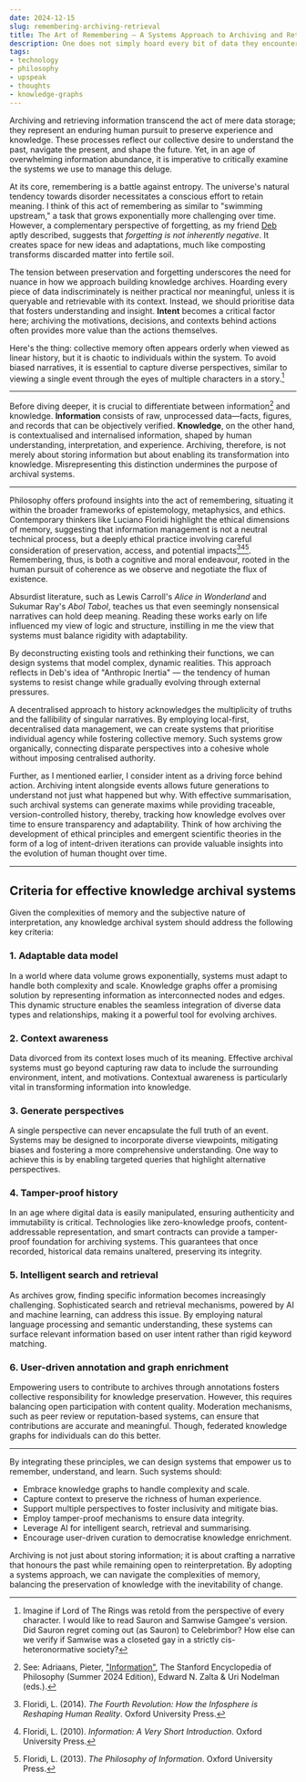 ```yaml
---
date: 2024-12-15
slug: remembering-archiving-retrieval
title: The Art of Remembering — A Systems Approach to Archiving and Retrieval
description: One does not simply hoard every bit of data they encounter. Instead, we must prioritize information that is valuable, meaningful, and conducive to our collective understanding of the world. It is okay to forget.
tags:
- technology
- philosophy
- upspeak
- thoughts
- knowledge-graphs
---
```


Archiving and retrieving information transcend the act of mere data storage; they represent an enduring human pursuit to preserve experience and knowledge. These processes reflect our collective desire to understand the past, navigate the present, and shape the future. Yet, in an age of overwhelming information abundance, it is imperative to critically examine the systems we use to manage this deluge.

At its core, remembering is a battle against entropy. The universe's natural tendency towards disorder necessitates a conscious effort to retain meaning. I think of this act of remembering as similar to "swimming upstream," a task that grows exponentially more challenging over time. However, a complementary perspective of forgetting, as my friend [Deb](https://debs.io) aptly described, suggests that _forgetting is not inherently negative_. It creates space for new ideas and adaptations, much like composting transforms discarded matter into fertile soil.

The tension between preservation and forgetting underscores the need for nuance in how we approach building knowledge archives. Hoarding every piece of data indiscriminately is neither practical nor meaningful, unless it is queryable and retrievable with its context. Instead, we should prioritise data that fosters understanding and insight. **Intent** becomes a critical factor here; archiving the motivations, decisions, and contexts behind actions often provides more value than the actions themselves.

Here's the thing: collective memory often appears orderly when viewed as linear history, but it is chaotic to individuals within the system. To avoid biased narratives, it is essential to capture diverse perspectives, similar to viewing a single event through the eyes of multiple characters in a story.[^1]

---

Before diving deeper, it is crucial to differentiate between information[^2] and knowledge. **Information** consists of raw, unprocessed data—facts, figures, and records that can be objectively verified. **Knowledge**, on the other hand, is contextualised and internalised information, shaped by human understanding, interpretation, and experience. Archiving, therefore, is not merely about storing information but about enabling its transformation into knowledge. Misrepresenting this distinction undermines the purpose of archival systems.

---

Philosophy offers profound insights into the act of remembering, situating it within the broader frameworks of epistemology, metaphysics, and ethics. Contemporary thinkers like Luciano Floridi highlight the ethical dimensions of memory, suggesting that information management is not a neutral technical process, but a deeply ethical practice involving careful consideration of preservation, access, and potential impacts[^3][^4][^5]. Remembering, thus, is both a cognitive and moral endeavour, rooted in the human pursuit of coherence as we observe and negotiate the flux of existence.

Absurdist literature, such as Lewis Carroll's *Alice in Wonderland* and Sukumar Ray's *Abol Tabol*, teaches us that even seemingly nonsensical narratives can hold deep meaning. Reading these works early on life influenced my view of logic and structure, instilling in me the view that systems must balance rigidity with adaptability.

By deconstructing existing tools and rethinking their functions, we can design systems that model complex, dynamic realities. This approach reflects in Deb's idea of "Anthropic Inertia" — the tendency of human systems to resist change while gradually evolving through external pressures.

A decentralised approach to history acknowledges the multiplicity of truths and the fallibility of singular narratives. By employing local-first, decentralised data management, we can create systems that prioritise individual agency while fostering collective memory. Such systems grow organically, connecting disparate perspectives into a cohesive whole without imposing centralised authority.

Further, as I mentioned earlier, I consider intent as a driving force behind action. Archiving intent alongside events allows future generations to understand not just what happened but why. With effective summarisation, such archival systems can generate maxims while providing traceable, version-controlled history, thereby, tracking how knowledge evolves over time to ensure transparency and adaptability. Think of how archiving the development of ethical principles and emergent scientific theories in the form of a log of intent-driven iterations can provide valuable insights into the evolution of human thought over time.

---

## Criteria for effective knowledge archival systems

Given the complexities of memory and the subjective nature of interpretation, any knowledge archival system should address the following key criteria:

### 1. Adaptable data model

In a world where data volume grows exponentially, systems must adapt to handle both complexity and scale. Knowledge graphs offer a promising solution by representing information as interconnected nodes and edges. This dynamic structure enables the seamless integration of diverse data types and relationships, making it a powerful tool for evolving archives.

### 2. Context awareness

Data divorced from its context loses much of its meaning. Effective archival systems must go beyond capturing raw data to include the surrounding environment, intent, and motivations. Contextual awareness is particularly vital in transforming information into knowledge.

### 3. Generate perspectives

A single perspective can never encapsulate the full truth of an event. Systems may be designed to incorporate diverse viewpoints, mitigating biases and fostering a more comprehensive understanding. One way to achieve this is by enabling targeted queries that highlight alternative perspectives.

### 4. Tamper-proof history

In an age where digital data is easily manipulated, ensuring authenticity and immutability is critical. Technologies like zero-knowledge proofs, content-addressable representation, and smart contracts can provide a tamper-proof foundation for archiving systems. This guarantees that once recorded, historical data remains unaltered, preserving its integrity.

### 5. Intelligent search and retrieval

As archives grow, finding specific information becomes increasingly challenging. Sophisticated search and retrieval mechanisms, powered by AI and machine learning, can address this issue. By employing natural language processing and semantic understanding, these systems can surface relevant information based on user intent rather than rigid keyword matching.

### 6. User-driven annotation and graph enrichment

Empowering users to contribute to archives through annotations fosters collective responsibility for knowledge preservation. However, this requires balancing open participation with content quality. Moderation mechanisms, such as peer review or reputation-based systems, can ensure that contributions are accurate and meaningful. Though, federated knowledge graphs for individuals can do this better.

---

By integrating these principles, we can design systems that empower us to remember, understand, and learn. Such systems should:

- Embrace knowledge graphs to handle complexity and scale.
- Capture context to preserve the richness of human experience.
- Support multiple perspectives to foster inclusivity and mitigate bias.
- Employ tamper-proof mechanisms to ensure data integrity.
- Leverage AI for intelligent search, retrieval and summarising.
- Encourage user-driven curation to democratise knowledge enrichment.

Archiving is not just about storing information; it is about crafting a narrative that honours the past while remaining open to reinterpretation. By adopting a systems approach, we can navigate the complexities of memory, balancing the preservation of knowledge with the inevitability of change.

[^1]: Imagine if Lord of The Rings was retold from the perspective of every character. I would like to read Sauron and Samwise Gamgee's version. Did Sauron regret coming out (as Sauron) to Celebrimbor? How else can we verify if Samwise was a closeted gay in a strictly cis-heteronormative society?

[^2]: See: Adriaans, Pieter, ["Information"](https://plato.stanford.edu/archives/sum2024/entries/information/), The Stanford Encyclopedia of Philosophy (Summer 2024 Edition), Edward N. Zalta & Uri Nodelman (eds.). 

[^3]: Floridi, L. (2014). *The Fourth Revolution: How the Infosphere is Reshaping Human Reality*. Oxford University Press.

[^4]: Floridi, L. (2010). *Information: A Very Short Introduction*. Oxford University Press.

[^5]: Floridi, L. (2013). *The Philosophy of Information*. Oxford University Press.

